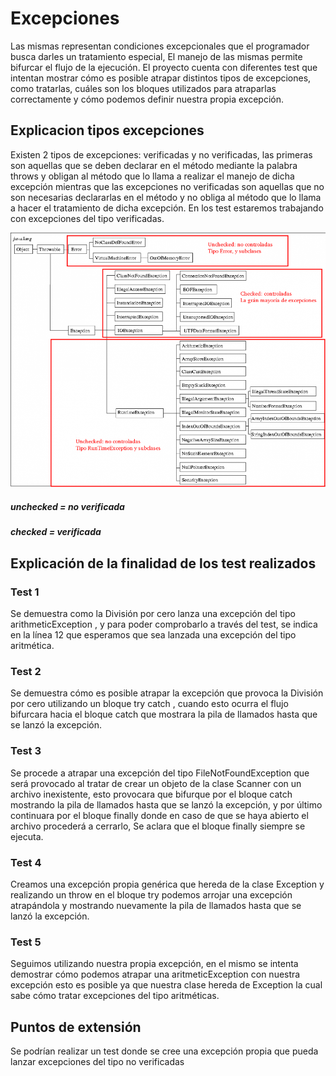 # Excepciones
Las mismas representan condiciones excepcionales que el programador busca darles un tratamiento especial, El manejo de las mismas permite bifurcar el flujo de la ejecución.
El proyecto cuenta con diferentes test que intentan mostrar cómo es posible atrapar distintos tipos de excepciones, como tratarlas, cuáles son los bloques utilizados para atraparlas correctamente y cómo podemos definir nuestra propia excepción.

## Explicacion tipos excepciones
Existen 2 tipos de excepciones: verificadas y no verificadas, las primeras son aquellas que se deben declarar en el método mediante la palabra throws y obligan al método que lo llama a realizar el manejo de dicha excepción mientras que las excepciones no verificadas son aquellas que no son necesarias declararlas en el método y no obliga al método que lo llama a hacer el tratamiento de dicha excepción. En los test estaremos trabajando con excepciones del tipo verificadas.

![](jerarquiaexcepciones.png)

##### unchecked = no verificada
##### checked = verificada
 
## Explicación de la finalidad de los test realizados

### Test 1
Se demuestra como la División por cero lanza una excepción del tipo arithmeticException , y para poder comprobarlo a través del test, se indica en la línea 12 que esperamos que sea lanzada una excepción del tipo aritmética.

### Test 2
Se demuestra cómo es posible atrapar la excepción que provoca la División por cero utilizando un bloque try catch , cuando esto ocurra el flujo bifurcara hacia el bloque catch que mostrara la pila de llamados hasta que se lanzó la excepción.

### Test 3
Se procede a atrapar una excepción del tipo FileNotFoundException que será provocado al tratar de crear un objeto de la clase Scanner con un archivo inexistente, esto provocara que bifurque por el bloque catch mostrando la pila de llamados hasta que se lanzó la excepción, y por último continuara por el bloque finally donde en caso de que se haya abierto el archivo procederá a cerrarlo, Se aclara que el bloque finally siempre se ejecuta.

### Test 4
Creamos una excepción propia genérica que hereda de la clase Exception y realizando un throw en el bloque try podemos arrojar una excepción atrapándola y mostrando nuevamente la pila de llamados hasta que se lanzó la excepción.

### Test 5
Seguimos utilizando nuestra propia excepción, en el mismo se intenta demostrar cómo podemos atrapar una aritmeticException con nuestra excepción esto es posible ya que nuestra clase hereda de Exception la cual sabe cómo tratar excepciones del tipo aritméticas.

## Puntos de extensión 
Se podrían realizar un test donde se cree una excepción propia que pueda lanzar excepciones del tipo no verificadas
